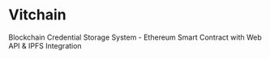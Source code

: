 # Vitchain
Blockchain Credential Storage System - Ethereum Smart Contract with Web API &amp; IPFS Integration
